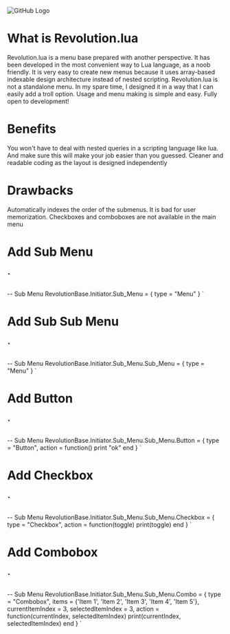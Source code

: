 ![GitHub Logo](https://composer-devil.com/images/revolutionbase.png)

# What is Revolution.lua
Revolution.lua is a menu base prepared with another perspective.
It has been developed in the most convenient way to Lua language, as a noob friendly.
It is very easy to create new menus because it uses array-based indexable design architecture instead of nested scripting.
Revolution.lua is not a standalone menu. In my spare time, I designed it in a way that I can easily add a troll option. Usage and menu making is simple and easy. Fully open to development!


# Benefits
You won't have to deal with nested queries in a scripting language like lua. And make sure this will make your job easier than you guessed.
Cleaner and readable coding as the layout is designed independently

# Drawbacks

Automatically indexes the order of the submenus. It is bad for user memorization.
Checkboxes and comboboxes are not available in the main menu


# Add Sub Menu 
`
-----------------------------------------------------------
-- Sub Menu
RevolutionBase.Initiator.Sub_Menu                   = {
	type = "Menu"
}
`
# Add Sub Sub Menu 
`
-----------------------------------------------------------
-- Sub Menu
RevolutionBase.Initiator.Sub_Menu.Sub_Menu           = {
	type = "Menu"
}
`
# Add Button
`
-----------------------------------------------------------
-- Sub Menu
RevolutionBase.Initiator.Sub_Menu.Sub_Menu.Button     = {
	type = "Button",
	action = function() print "ok" end
}
`
# Add Checkbox
`
-----------------------------------------------------------
-- Sub Menu
RevolutionBase.Initiator.Sub_Menu.Sub_Menu.Checkbox   = {
	type = "Checkbox",
	action = function(toggle)
		print(toggle)
	end
}
`
# Add Combobox
`
-----------------------------------------------------------
-- Sub Menu
RevolutionBase.Initiator.Sub_Menu.Sub_Menu.Combo     = {
	type = "Combobox",
	items = {'Item 1', 'Item 2', 'Item 3', 'Item 4', 'Item 5'},
	currentItemIndex = 3,
	selectedItemIndex = 3,
	action = function(currentIndex, selectedItemIndex)
		print(currentIndex, selectedItemIndex)
	end
}
`
